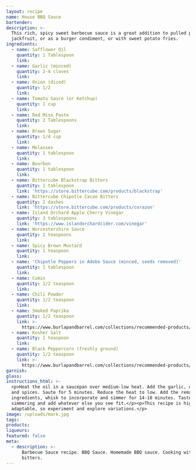 ```yaml
---
layout: recipe
name: House BBQ Sauce
bartender:
description: >-
  This rich, spicy sweet barbecue sauce is a great addition to pulled pork or
  jackfruit, or as a burger condiment, or with sweet potato fries.
ingredients:
  - name: Safflower Oil
    quantity: 1 Tablespoon
    link:
  - name: Garlic (minced)
    quantity: 2-4 cloves
    link:
  - name: Onion (diced)
    quantity: 1/2
    link:
  - name: Tomato Sauce (or Ketchup)
    quantity: 1 cup
    link:
  - name: Red Miso Paste
    quantity: 2 Tablespoons
    link:
  - name: Brown Sugar
    quantity: 1/4 cup
    link:
  - name: Molasses
    quantity: 1 tablespoon
    link:
  - name: Bourbon
    quantity: 1 tablespoon
    link:
  - name: Bittercube Blackstrap Bitters
    quantity: 1 tablespoon
    link: 'https://store.bittercube.com/products/blackstrap'
  - name: Bittercube Chipotle Cacao Bitters
    quantity: 2 dashes
    link: 'https://store.bittercube.com/products/corazon'
  - name: Island Orchard Apple Cherry Vinegar
    quantity: 3 tablespoons
    link: 'https://www.islandorchardcider.com/vinegar'
  - name: Worcestershire Sauce
    quantity: 2 teaspoons
    link:
  - name: Spicy Brown Mustard
    quantity: 1 teaspoon
    link:
  - name: 'Chipotle Peppers in Adobo Sauce (minced, seeds removed)'
    quantity: 1 tablespoon
    link:
  - name: Cumin
    quantity: 1/2 teaspoon
    link:
  - name: Chili Powder
    quantity: 1/2 teaspoon
    link:
  - name: Smoked Paprika
    quantity: 1/2 teaspoon
    link: >-
      https://www.burlapandbarrel.com/collections/recommended-products/products/smoked-pimenton-paprika
  - name: Kosher Salt
    quantity: 1 teaspoon
    link:
  - name: Black Peppercorn (freshly ground)
    quantity: 1/2 teaspoon
    link: >-
      https://www.burlapandbarrel.com/collections/recommended-products/products/zanzibar-peppercorns
garnish:
glass:
instructions_html: >-
  <p>Heat the oil in a saucepan over medium-low heat. Add the garlic, onions,
  and spices. Saute for 5 minutes. Reduce the heat to low. Add the remaining
  ingredients, whisk to incorporate and simmer for 14-18 minutes. Taste after
  simmering and add whatever else you see fit.</p><p>This recipe is highly
  adaptable, so experiment and explore variations.</p>
image: /uploads/mark.jpg
tags:
products:
liqueurs:
featured: false
meta:
  - description: >-
      Barbecue Sauce recipe. BBQ Sauce. Homemade BBQ sauce. Cooking with
      bitters.
---
```


